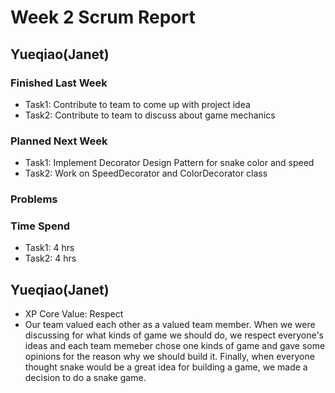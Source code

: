 # Week 2 Scrum Report 

## Yueqiao(Janet)

### Finished Last Week 
- Task1: Contribute to team to come up with project idea 
- Task2: Contribute to team to discuss about game mechanics

### Planned Next Week 
- Task1: Implement Decorator Design Pattern for snake color and speed
- Task2: Work on SpeedDecorator and ColorDecorator class

### Problems

### Time Spend

- Task1: 4 hrs
- Task2: 4 hrs

## Yueqiao(Janet)

- XP Core Value: Respect
- Our team valued each other as a valued team member. When we were discussing for what kinds of game we should do, we respect everyone's ideas and each team memeber chose one kinds of game and gave some opinions for the reason why we should build it. Finally, when everyone thought snake would be a great idea for building a game, we made a decision to do a snake game. 
